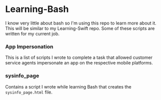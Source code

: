 # Learning-Bash

I know very little about bash so I'm using this repo to learn more about it. This will be similar to my Learning-Swift repo. Some of these scripts are written for my current job. 

### App Impersonation 
This is a list of scripts I wrote to complete a task that allowed customer service agents impersonate an app on the respective mobile platforms. 

### sysinfo_page
Contains a script I wrote while learning Bash that creates the `sysinfo_page.html` file. 
